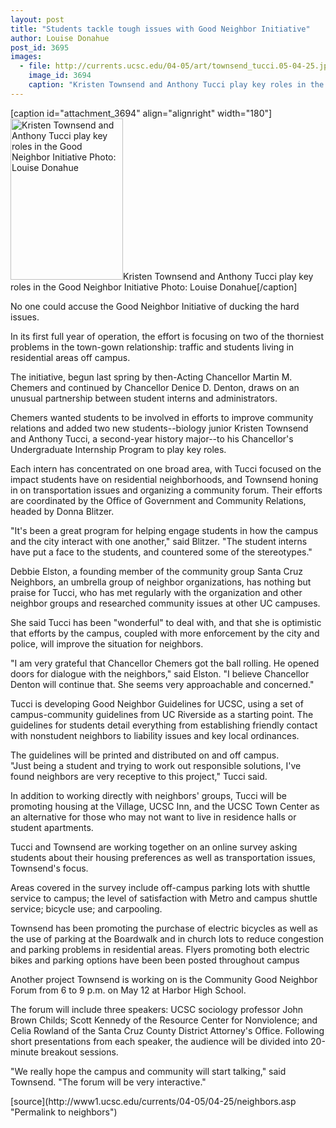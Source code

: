 ```yaml
---
layout: post
title: "Students tackle tough issues with Good Neighbor Initiative"
author: Louise Donahue
post_id: 3695
images:
  - file: http://currents.ucsc.edu/04-05/art/townsend_tucci.05-04-25.jpg
    image_id: 3694
    caption: "Kristen Townsend and Anthony Tucci play key roles in the Good Neighbor Initiative Photo: Louise Donahue"
---
```


[caption id="attachment_3694" align="alignright" width="180"]<a href="http://localhost/mysite/wp-content/uploads/2005/04/townsend_tucci.05-04-25.jpg"><img class="size-full wp-image-3694" src="http://localhost/mysite/wp-content/uploads/2005/04/townsend_tucci.05-04-25.jpg" alt="Kristen Townsend and Anthony Tucci play key roles in the Good Neighbor Initiative Photo: Louise Donahue" width="180" height="258" /></a>Kristen Townsend and Anthony Tucci play key roles in the Good Neighbor Initiative Photo: Louise Donahue[/caption]
<a name="content" id="content"></a>
<p>
  No one could accuse the Good Neighbor Initiative of ducking the hard issues.
</p>
<p>
  In its first full year of operation, the effort is focusing on two of the thorniest problems in the town-gown relationship: traffic and students living in residential areas off campus.<br>
</p>
<p>
  The initiative, begun last spring by then-Acting Chancellor Martin M. Chemers and continued by Chancellor Denice D. Denton, draws on an unusual partnership between student interns and administrators.<br>
</p>
<p>
  Chemers wanted students to be involved in efforts to improve community relations and added two new students--biology junior Kristen Townsend and Anthony Tucci, a second-year history major--to his Chancellor's Undergraduate Internship Program to play key roles.<br>
</p>
<p>
  Each intern has concentrated on one broad area, with Tucci focused on the impact students have on residential neighborhoods, and Townsend honing in on transportation issues and organizing a community forum. Their efforts are coordinated by the Office of Government and Community Relations, headed by Donna Blitzer.<br>
</p>
<p>
  "It's been a great program for helping engage students in how the campus and the city interact with one another," said Blitzer. "The student interns have put a face to the students, and countered some of the stereotypes."<br>
</p>
<p>
  Debbie Elston, a founding member of the community group Santa Cruz Neighbors, an umbrella group of neighbor organizations, has nothing but praise for Tucci, who has met regularly with the organization and other neighbor groups and researched community issues at other UC campuses.
</p>
<p>
  She said Tucci has been "wonderful" to deal with, and that she is optimistic that efforts by the campus, coupled with more enforcement by the city and police, will improve the situation for neighbors.<br>
</p>
<p>
  "I am very grateful that Chancellor Chemers got the ball rolling. He opened doors for dialogue with the neighbors," said Elston. "I believe Chancellor Denton will continue that. She seems very approachable and concerned."<br>
</p>
<p>
  Tucci is developing Good Neighbor Guidelines for UCSC, using a set of campus-community guidelines from UC Riverside as a starting point. The guidelines for students detail everything from establishing friendly contact with nonstudent neighbors to liability issues and key local ordinances.
</p>
<p>
  The guidelines will be printed and distributed on and off campus.<br>
  "Just being a student and trying to work out responsible solutions, I've found neighbors are very receptive to this project," Tucci said.<br>
</p>
<p>
  In addition to working directly with neighbors' groups, Tucci will be promoting housing at the Village, UCSC Inn, and the UCSC Town Center as an alternative for those who may not want to live in residence halls or student apartments.<br>
</p>
<p>
  Tucci and Townsend are working together on an online survey asking students about their housing preferences as well as transportation issues, Townsend's focus.<br>
</p>
<p>
  Areas covered in the survey include off-campus parking lots with shuttle service to campus; the level of satisfaction with Metro and campus shuttle service; bicycle use; and carpooling.<br>
</p>
<p>
  Townsend has been promoting the purchase of electric bicycles as well as the use of parking at the Boardwalk and in church lots to reduce congestion and parking problems in residential areas. Flyers promoting both electric bikes and parking options have been been posted throughout campus<br>
</p>
<p>
  Another project Townsend is working on is the Community Good Neighbor Forum from 6 to 9 p.m. on May 12 at Harbor High School.<br>
</p>
<p>
  The forum will include three speakers: UCSC sociology professor John Brown Childs; Scott Kennedy of the Resource Center for Nonviolence; and Celia Rowland of the Santa Cruz County District Attorney's Office. Following short presentations from each speaker, the audience will be divided into 20-minute breakout sessions.<br>
</p>
<p>
  "We really hope the campus and community will start talking," said Townsend. "The forum will be very interactive."<br>
</p>
[source](http://www1.ucsc.edu/currents/04-05/04-25/neighbors.asp "Permalink to neighbors")
